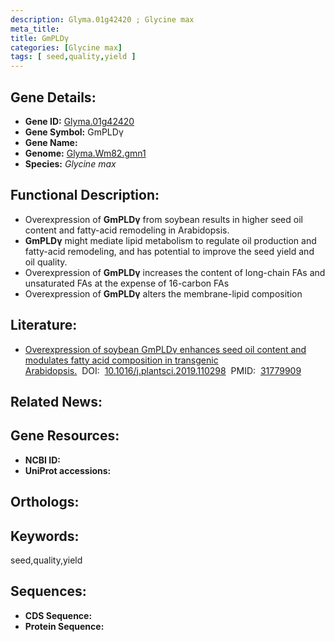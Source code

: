 ```yaml
---
description: Glyma.01g42420 ; Glycine max
meta_title:
title: GmPLDγ
categories: [Glycine max]
tags: [ seed,quality,yield ]
---
```


## Gene Details:
- **Gene ID:**	[Glyma.01g42420]()
- **Gene Symbol:** GmPLDγ
- **Gene Name:** 
- **Genome:** [Glyma.Wm82.gmn1]()
- **Species:** *Glycine max*

## Functional Description:
   - Overexpression of **GmPLDγ** from soybean results in higher seed oil content and fatty-acid remodeling in Arabidopsis.
   - **GmPLDγ** might mediate lipid metabolism to regulate oil production and fatty-acid remodeling, and has potential to improve the seed yield and oil quality.
   - Overexpression of **GmPLDγ** increases the content of long-chain FAs and unsaturated FAs at the expense of 16-carbon FAs
   - Overexpression of **GmPLDγ** alters the membrane-lipid composition

## Literature:
   - [Overexpression of soybean GmPLDγ enhances seed oil content and modulates fatty acid composition in transgenic Arabidopsis.]( https://www.sciencedirect.com/science/article/pii/S0168945219308404?via%3Dihub)&nbsp;&nbsp;DOI:&nbsp;&nbsp;[10.1016/j.plantsci.2019.110298](https://www.sciencedirect.com/science/article/pii/S0168945219308404?via%3Dihub)&nbsp;&nbsp;PMID:&nbsp;&nbsp;[31779909](https://pubmed.ncbi.nlm.nih.gov/31779909/)

## Related News:

## Gene Resources:
- **NCBI ID:** [](https://www.ncbi.nlm.nih.gov/gene/?term=)
- **UniProt accessions:** [](https://www.uniprot.org/uniprotkb//entry)

## Orthologs:

## Keywords:
seed,quality,yield

## Sequences:
- **CDS Sequence:**
- **Protein Sequence:**

